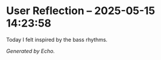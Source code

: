 # User Reflection – 2025-05-15 14:23:58

Today I felt inspired by the bass rhythms.

*Generated by Echo.*